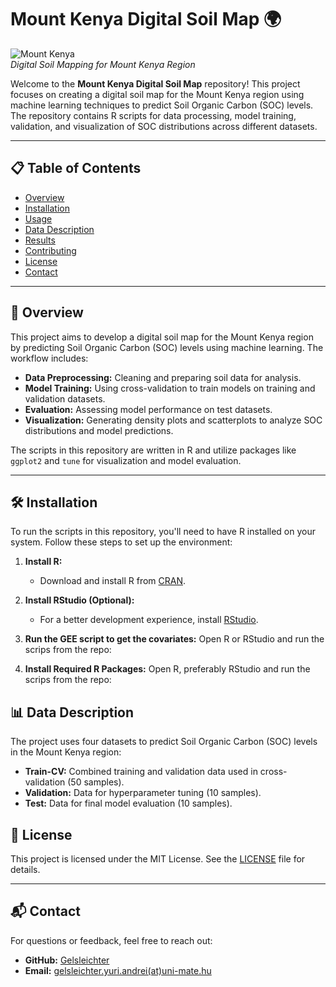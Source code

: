 # Mount Kenya Digital Soil Map 🌍

![Mount Kenya](https://via.placeholder.com/800x200.png?text=Mount+Kenya+Digital+Soil+Map)  
*Digital Soil Mapping for Mount Kenya Region*

Welcome to the **Mount Kenya Digital Soil Map** repository! This project focuses on creating a digital soil map for the Mount Kenya region using machine learning techniques to predict Soil Organic Carbon (SOC) levels. The repository contains R scripts for data processing, model training, validation, and visualization of SOC distributions across different datasets.

---

## 📋 Table of Contents
- [Overview](#overview)
- [Installation](#installation)
- [Usage](#usage)
- [Data Description](#data-description)
- [Results](#results)
- [Contributing](#contributing)
- [License](#license)
- [Contact](#contact)

---

## 🌟 Overview

This project aims to develop a digital soil map for the Mount Kenya region by predicting Soil Organic Carbon (SOC) levels using machine learning. The workflow includes:
- **Data Preprocessing:** Cleaning and preparing soil data for analysis.
- **Model Training:** Using cross-validation to train models on training and validation datasets.
- **Evaluation:** Assessing model performance on test datasets.
- **Visualization:** Generating density plots and scatterplots to analyze SOC distributions and model predictions.

The scripts in this repository are written in R and utilize packages like `ggplot2` and `tune` for visualization and model evaluation.

---

## 🛠️ Installation

To run the scripts in this repository, you'll need to have R installed on your system. Follow these steps to set up the environment:

1. **Install R:**
   - Download and install R from [CRAN](https://cran.r-project.org/).

2. **Install RStudio (Optional):**
   - For a better development experience, install [RStudio](https://www.rstudio.com/products/rstudio/download/).

3. **Run the GEE script to get the covariates:**
   Open R or RStudio and run the scrips from the repo:

4. **Install Required R Packages:**
   Open R, preferably RStudio and run the scrips from the repo:
   
## 📊 Data Description

The project uses four datasets to predict Soil Organic Carbon (SOC) levels in the Mount Kenya region:

- **Train-CV:** Combined training and validation data used in cross-validation (50 samples).
- **Validation:** Data for hyperparameter tuning (10 samples).
- **Test:** Data for final model evaluation (10 samples).

## 📜 License

This project is licensed under the MIT License. See the [LICENSE](LICENSE) file for details.

---

## 📬 Contact

For questions or feedback, feel free to reach out:

- **GitHub:** [Gelsleichter](https://github.com/Gelsleichter)
- **Email:** [gelsleichter.yuri.andrei(at)uni-mate.hu](mailto:gelsleichter.yuri.andrei@uni-mate.hu)
